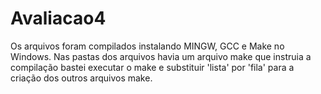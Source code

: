 # Avaliacao4
Os arquivos foram compilados instalando MINGW, GCC e Make no Windows. Nas pastas dos arquivos havia um arquivo make que instruia a compilação bastei executar o make e substituir 'lista' por 'fila' para a criação dos outros arquivos make.
